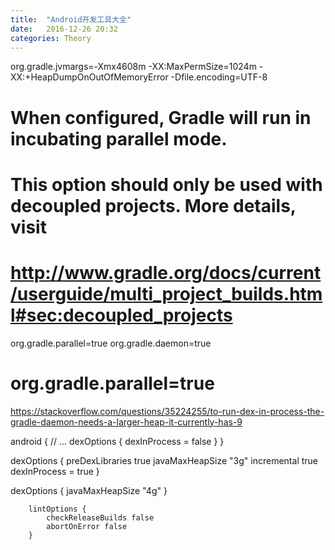 ```yaml
---
title:  "Android开发工具大全"
date:   2016-12-26 20:32
categories: Theory
---
```






org.gradle.jvmargs=-Xmx4608m -XX:MaxPermSize=1024m -XX:+HeapDumpOnOutOfMemoryError -Dfile.encoding=UTF-8
# When configured, Gradle will run in incubating parallel mode.
# This option should only be used with decoupled projects. More details, visit
# http://www.gradle.org/docs/current/userguide/multi_project_builds.html#sec:decoupled_projects
org.gradle.parallel=true
org.gradle.daemon=true
# org.gradle.parallel=true


https://stackoverflow.com/questions/35224255/to-run-dex-in-process-the-gradle-daemon-needs-a-larger-heap-it-currently-has-9


android {
    // ...
    dexOptions {
        dexInProcess = false
    }
}


dexOptions {
    preDexLibraries true
    javaMaxHeapSize "3g"
    incremental true
    dexInProcess = true
}


dexOptions {
            javaMaxHeapSize "4g"
        }
        
        
        lintOptions {
            checkReleaseBuilds false
            abortOnError false
        }

